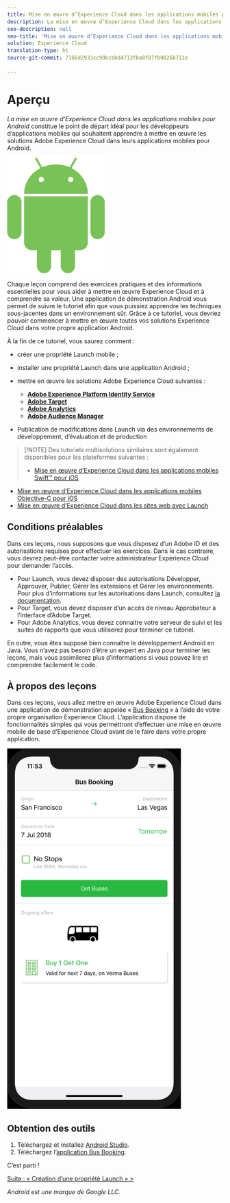 ```yaml
---
title: Mise en œuvre d’Experience Cloud dans les applications mobiles pour Android
description: La mise en œuvre d’Experience Cloud dans les applications mobiles pour Android constitue le point de départ idéal pour les développeurs d’applications mobiles qui souhaitent apprendre à mettre en œuvre les solutions Adobe Experience Cloud dans leurs applications mobiles pour Android.
seo-description: null
seo-title: 'Mise en œuvre d’Experience Cloud dans les applications mobiles pour Android '
solution: Experience Cloud
translation-type: ht
source-git-commit: 7166d2933cc99bcbbd4713fba8f87fb0826b711e

---
```



# Aperçu

_La mise en œuvre d’Experience Cloud dans les applications mobiles pour Android_ constitue le point de départ idéal pour les développeurs d’applications mobiles qui souhaitent apprendre à mettre en œuvre les solutions Adobe Experience Cloud dans leurs applications mobiles pour Android.

![Logo Android](images/android/Android_Robot.png)

Chaque leçon comprend des exercices pratiques et des informations essentielles pour vous aider à mettre en œuvre Experience Cloud et à comprendre sa valeur. Une application de démonstration Android vous permet de suivre le tutoriel afin que vous puissiez apprendre les techniques sous-jacentes dans un environnement sûr. Grâce à ce tutoriel, vous devriez pouvoir commencer à mettre en œuvre toutes vos solutions Experience Cloud dans votre propre application Android.

À la fin de ce tutoriel, vous saurez comment :

* créer une propriété Launch mobile ;

* installer une propriété Launch dans une application Android ;

* mettre en œuvre les solutions Adobe Experience Cloud suivantes :
   * **[Adobe Experience Platform Identity Service](id-service.md)**
   * **[Adobe Target](target-vec.md)**
   * **[Adobe Analytics](analytics.md)**
   * **[Adobe Audience Manager](audience-manager.md)**

* Publication de modifications dans Launch via des environnements de développement, d’évaluation et de production

>[!NOTE] Des tutoriels multisolutions similaires sont également disponibles pour les plateformes suivantes :
>
> * [Mise en œuvre d’Experience Cloud dans les applications mobiles Swift™ pour iOS](/help/mobile-ios-swift-implementation/index.md)
* [Mise en œuvre d’Experience Cloud dans les applications mobiles Objective-C pour iOS](/help/mobile-ios-objective-c-implementation/index.md)
* [Mise en œuvre d’Experience Cloud dans les sites web avec Launch](/help/website-implementation/index.md)


## Conditions préalables

Dans ces leçons, nous supposons que vous disposez d’un Adobe ID et des autorisations requises pour effectuer les exercices. Dans le cas contraire, vous devrez peut-être contacter votre administrateur Experience Cloud pour demander l’accès.

* Pour Launch, vous devez disposer des autorisations Développer, Approuver, Publier, Gérer les extensions et Gérer les environnements. Pour plus d’informations sur les autorisations dans Launch, consultez [la documentation](https://docs.adobe.com/content/help/fr-FR/launch/using/reference/admin/user-permissions.html).
* Pour Target, vous devez disposer d’un accès de niveau Approbateur à l’interface d’Adobe Target.
* Pour Adobe Analytics, vous devez connaitre votre serveur de suivi et les suites de rapports que vous utiliserez pour terminer ce tutoriel.

En outre, vous êtes supposé bien connaître le développement Android en Java. Vous n’avez pas besoin d’être un expert en Java pour terminer les leçons, mais vous assimilerez plus d’informations si vous pouvez lire et comprendre facilement le code.

## À propos des leçons

Dans ces leçons, vous allez mettre en œuvre Adobe Experience Cloud dans une application de démonstration appelée « [Bus Booking](https://github.com/Adobe-Marketing-Cloud/busbooking-mobileapps) » à l’aide de votre propre organisation Experience Cloud. L’application dispose de fonctionnalités simples qui vous permettront d’effectuer une mise en œuvre mobile de base d’Experience Cloud avant de le faire dans votre propre application.

[![Application Bus Booking](images/mobile-busBookingApp.png)](https://github.com/Adobe-Marketing-Cloud/busbooking-mobileapps)

## Obtention des outils

1. Téléchargez et installez [Android Studio](https://developer.android.com/studio).
1. Téléchargez l’[application Bus Booking](https://github.com/Adobe-Marketing-Cloud/busbooking-mobileapps).

C’est parti !

[Suite : « Création d’une propriété Launch » &gt;](launch-create-a-property.md)

_Android est une marque de Google LLC._